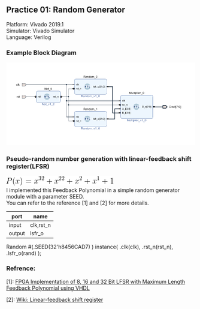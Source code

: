 ## Practice 01: Random Generator
Platform: Vivado 2019.1  
Simulator: Vivado Simulator  
Language: Verilog  

### Example Block Diagram
![Block Diagram](block_diagram.png)

### Pseudo-random number generation with linear-feedback shift register(LFSR)

![Block Diagram](poly.png)  
I implemented this Feedback Polynomial in a simple random generator module with a parameter SEED.   
You can refer to the reference [1] and [2] for more details.

port | name
-|-
input| clk,rst_n
output| lsfr_o

Random #(.SEED(32'h8456CAD7) ) instance( .clk(clk), .rst_n(rst_n), .lsfr_o(rand) );

### Refrence:

[1]:  [FPGA Implementation of 8, 16 and 32 Bit LFSR with Maximum Length Feedback Polynomial using VHDL](https://ieeexplore.ieee.org/document/6200740)

[2]: [Wiki: Linear-feedback shift register](https://en.wikipedia.org/wiki/Linear-feedback_shift_register)
